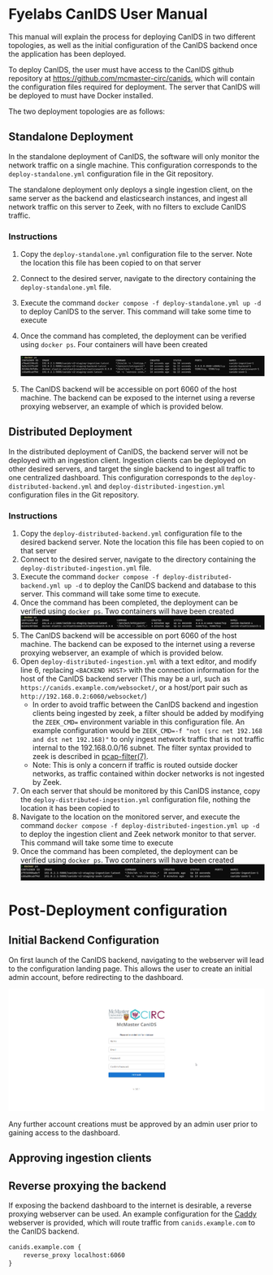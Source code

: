 # Fyelabs CanIDS User Manual

This manual will explain the process for deploying CanIDS in two different topologies, as well as the initial configuration of the CanIDS backend once the application has been deployed.

To deploy CanIDS, the user must have access to the CanIDS github repository at https://github.com/mcmaster-circ/canids, which will contain the configuration files required for deployment. The server that CanIDS will be deployed to must have Docker installed.

The two deployment topologies are as follows:

## Standalone Deployment

In the standalone deployment of CanIDS, the software will only monitor the network traffic on a single machine. This configuration corresponds to the `deploy-standalone.yml` configuration file in the Git repository.

The standalone deployment only deploys a single ingestion client, on the same server as the backend and elasticsearch instances, and ingest all network traffic on this server to Zeek, with no filters to exclude CanIDS traffic.

### Instructions

1. Copy the `deploy-standalone.yml` configuration file to the server. Note the location this file has been copied to on that server

2. Connect to the desired server, navigate to the directory containing the `deploy-standalone.yml` file.

3. Execute the command `docker compose -f deploy-standalone.yml up -d` to deploy CanIDS to the server. This command will take some time to execute

4. Once the command has completed, the deployment can be verified using `docker ps`. Four containers will have been created 

   ![Standalone Deployment docker ps](./docs/deploy-standalone.png)

5. The CanIDS backend will be accessible on port 6060 of the host machine. The backend can be exposed to the internet using a reverse proxying webserver, an example of which is provided below.

## Distributed Deployment

In the distributed deployment of CanIDS, the backend server will not be deployed with an ingestion client. Ingestion clients can be deployed on other desired servers, and target the single backend to ingest all traffic to one centralized dashboard. This configuration corresponds to the `deploy-distributed-backend.yml` and `deploy-distributed-ingestion.yml` configuration files in the Git repository.

### Instructions

1. Copy the `deploy-distributed-backend.yml` configuration file to the desired backend server. Note the location this file has been copied to on that server
2. Connect to the desired server, navigate to the directory containing the `deploy-distributed-ingestion.yml` file.
3. Execute the command `docker compose -f deploy-distributed-backend.yml up -d` to deploy the CanIDS backend and database to this server. This command will take some time to execute.
4. Once the command has been completed, the deployment can be verified using `docker ps`. Two containers will have been created
   ![Distributed deployment docker ps](./docs/deploy-distributed-backend.png)
5. The CanIDS backend will be accessible on port 6060 of the host machine. The backend can be exposed to the internet using a reverse proxying webserver, an example of which is provided below.
6. Open `deploy-distributed-ingestion.yml` with a text editor, and modify line 6, replacing `<BACKEND HOST>` with the connection information for the host of the CanIDS backend server (This may be a url, such as `https://canids.example.com/websocket/`, or a host/port pair such as `http://192.168.0.2:6060/websocket/`)
   * In order to avoid traffic between the CanIDS backend and ingestion clients being ingested by zeek, a filter should be added by modifying the `ZEEK_CMD=` environment variable in this configuration file. An example configuration would be `ZEEK_CMD=-f "not (src net 192.168 and dst net 192.168)"` to only ingest network traffic that is not traffic internal to the 192.168.0.0/16 subnet. The filter syntax provided to zeek is described in [pcap-filter(7)](https://linux.die.net/man/7/pcap-filter).
   * Note: This is only a concern if traffic is routed outside docker networks, as traffic contained within docker networks is not ingested by Zeek.
7. On each server that should be monitored by this CanIDS instance, copy the `deploy-distributed-ingestion.yml` configuration file, nothing the location it has been copied to
8. Navigate to the location on the monitored server, and execute the command `docker compose -f deploy-distributed-ingestion.yml up -d` to deploy the ingestion client and Zeek network monitor to that server. This command will take some time to execute
9. Once the command has been completed, the deployment can be verified using `docker ps`. Two containers will have been created
   ![Distributed Deployment ingestion docker ps](./docs/deploy-distributed-ingestion.png)



# Post-Deployment configuration

## Initial Backend Configuration

On first launch of the CanIDS backend, navigating to the webserver will lead to the configuration landing page. This allows the user to create an initial admin account, before redirecting to the dashboard.

![McMaster CanIDS configuration landing page](./docs/backend-configuration.png)

Any further account creations must be approved by an admin user prior to gaining access to the dashboard.

## Approving ingestion clients

## Reverse proxying the backend

If exposing the backend dashboard to the internet is desirable, a reverse proxying webserver can be used. An example configuration for the [Caddy](caddyserver.com/) webserver is provided, which will route traffic from `canids.example.com` to the CanIDS backend.

```
canids.example.com {
	reverse_proxy localhost:6060
}
```



